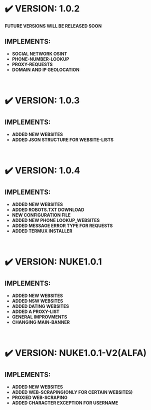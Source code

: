 # :heavy_check_mark: VERSION: 1.0.2
**FUTURE VERSIONS WILL BE RELEASED SOON**
## IMPLEMENTS:
- **SOCIAL NETWORK OSINT**
- **PHONE-NUMBER-LOOKUP**
- **PROXY-REQUESTS**
- **DOMAIN AND IP GEOLOCATION**

<br>

# :heavy_check_mark: VERSION: 1.0.3
## IMPLEMENTS:
- **ADDED NEW WEBSITES**
- **ADDED JSON STRUCTURE FOR WEBSITE-LISTS**

<br>

# :heavy_check_mark: VERSION: 1.0.4
## IMPLEMENTS:
- **ADDED NEW WEBSITES**
- **ADDED ROBOTS.TXT DOWNLOAD**
- **NEW CONFIGURATION FILE**
- **ADDED NEW PHONE LOOKUP_WEBSITES**
- **ADDED MESSAGE ERROR TYPE FOR REQUESTS**
- **ADDED TERMUX INSTALLER**

<br>

# :heavy_check_mark: VERSION: NUKE1.0.1
## IMPLEMENTS:
- **ADDED NEW WEBSITES**
- **ADDED NSW WEBSITES**
- **ADDED DATING WEBSITES**
- **ADDED A PROXY-LIST**
- **GENERAL IMPROVMENTS**
- **CHANGING MAIN-BANNER**

<br>

# :heavy_check_mark: VERSION: NUKE1.0.1-V2(ALFA)
## IMPLEMENTS:
- **ADDED NEW WEBSITES**
- **ADDED WEB-SCRAPING(ONLY FOR CERTAIN WEBSITES)**
- **PROXIED WEB-SCRAPING**
- **ADDED CHARACTER EXCEPTION FOR USERNAME**